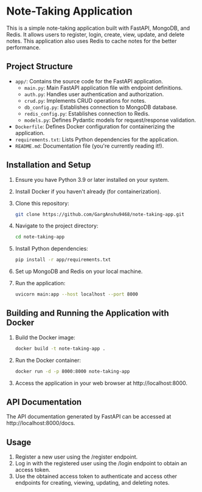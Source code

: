 # Note-Taking Application

This is a simple note-taking application built with FastAPI, MongoDB, and Redis. It allows users to register, login, create, view, update, and delete notes. This application also uses Redis to cache notes for the better performance.

## Project Structure

- `app/`: Contains the source code for the FastAPI application.
  - `main.py`: Main FastAPI application file with endpoint definitions.
  - `auth.py`: Handles user authentication and authorization.
  - `crud.py`: Implements CRUD operations for notes.
  - `db_config.py`: Establishes connection to MongoDB database.
  - `redis_config.py`: Establishes connection to Redis.
  - `models.py`: Defines Pydantic models for request/response validation.
- `Dockerfile`: Defines Docker configuration for containerizing the application.
- `requirements.txt`: Lists Python dependencies for the application.
- `README.md`: Documentation file (you're currently reading it!).

## Installation and Setup

1. Ensure you have Python 3.9 or later installed on your system.
2. Install Docker if you haven't already (for containerization).
3. Clone this repository:

   ```bash
   git clone https://github.com/GargAnshu9468/note-taking-app.git
4. Navigate to the project directory:

    ```bash
    cd note-taking-app
5. Install Python dependencies:

    ```bash
    pip install -r app/requirements.txt
6. Set up MongoDB and Redis on your local machine.
7. Run the application:

    ```bash
    uvicorn main:app --host localhost --port 8000

## Building and Running the Application with Docker

1. Build the Docker image:

    ```bash
    docker build -t note-taking-app .
2. Run the Docker container:

    ```bash
    docker run -d -p 8000:8000 note-taking-app
3. Access the application in your web browser at http://localhost:8000.

## API Documentation

The API documentation generated by FastAPI can be accessed at http://localhost:8000/docs.

## Usage

1. Register a new user using the /register endpoint.
2. Log in with the registered user using the /login endpoint to obtain an access token.
3. Use the obtained access token to authenticate and access other endpoints for creating, viewing, updating, and deleting notes.
